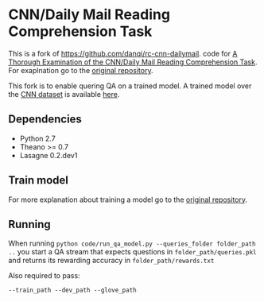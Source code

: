 # CNN/Daily Mail Reading Comprehension Task

This is a fork of https://github.com/danqi/rc-cnn-dailymail. code for [A Thorough Examination of the CNN/Daily Mail Reading Comprehension Task](https://arxiv.org/pdf/1606.02858v2.pdf).
For exaplnation go to the [original repository](https://github.com/danqi/rc-cnn-dailymail).

This fork is to enable quering QA on a trained model. A trained model over the [CNN dataset](http://cs.stanford.edu/~danqi/data/cnn.tar.gz) is available [here](https://github.com/mataney/rc-cnn-dailymail/blob/master/code/model.pkl.gz).

## Dependencies
* Python 2.7
* Theano >= 0.7
* Lasagne 0.2.dev1

## Train model
For more explanation about training a model go to the [original repository](https://github.com/danqi/rc-cnn-dailymail).

## Running
When running `python code/run_qa_model.py --queries_folder folder_path ..` you start a QA stream that expects questions in `folder_path/queries.pkl` and returns its rewarding accuracy in `folder_path/rewards.txt`

Also required to pass:

`--train_path --dev_path --glove_path`
